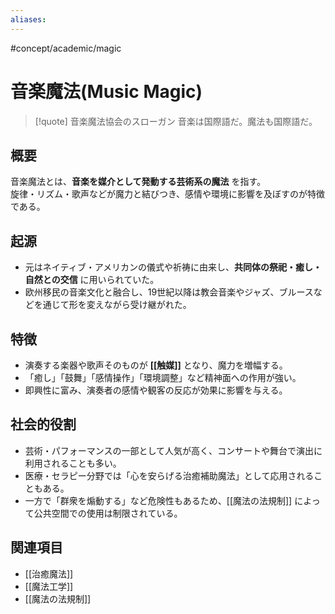 ```yaml
---
aliases:
---
```

#concept/academic/magic  
# 音楽魔法(Music Magic)

>[!quote] 音楽魔法協会のスローガン
音楽は国際語だ。魔法も国際語だ。

## 概要
音楽魔法とは、**音楽を媒介として発動する芸術系の魔法** を指す。  
旋律・リズム・歌声などが魔力と結びつき、感情や環境に影響を及ぼすのが特徴である。

## 起源
- 元はネイティブ・アメリカンの儀式や祈祷に由来し、**共同体の祭祀・癒し・自然との交信** に用いられていた。  
- 欧州移民の音楽文化と融合し、19世紀以降は教会音楽やジャズ、ブルースなどを通じて形を変えながら受け継がれた。  

## 特徴
- 演奏する楽器や歌声そのものが **[[触媒]]** となり、魔力を増幅する。  
- 「癒し」「鼓舞」「感情操作」「環境調整」など精神面への作用が強い。  
- 即興性に富み、演奏者の感情や観客の反応が効果に影響を与える。  

## 社会的役割
- 芸術・パフォーマンスの一部として人気が高く、コンサートや舞台で演出に利用されることも多い。  
- 医療・セラピー分野では「心を安らげる治癒補助魔法」として応用されることもある。  
- 一方で「群衆を煽動する」など危険性もあるため、[[魔法の法規制]] によって公共空間での使用は制限されている。  

## 関連項目
- [[治癒魔法]]
- [[魔法工学]]
- [[魔法の法規制]]
